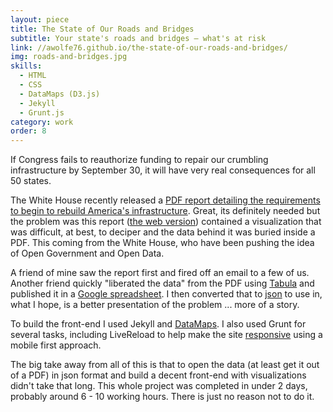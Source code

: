 ```yaml
---
layout: piece
title: The State of Our Roads and Bridges
subtitle: Your state's roads and bridges — what's at risk
link: //awolfe76.github.io/the-state-of-our-roads-and-bridges/
img: roads-and-bridges.jpg
skills:
  - HTML
  - CSS
  - DataMaps (D3.js)
  - Jekyll
  - Grunt.js
category: work
order: 8
---
```

If Congress fails to reauthorize funding to repair our crumbling infrastructure by September 30, it will have very real consequences for all 50 states.

The White House recently released a [PDF report detailing the requirements to begin to rebuild America's infrastructure](http://www.whitehouse.gov/sites/default/files/docs/economic_analysis_of_transportation_investments.pdf). Great, its definitely needed but the problem was this report ([the web version](http://www.whitehouse.gov/rebuild-america)) contained a visualization that was difficult, at best, to deciper and the data behind it was buried inside a PDF. This coming from the White House, who have been pushing the idea of Open Government and Open Data.

A friend of mine saw the report first and fired off an email to a few of us. Another friend quickly "liberated the data" from the PDF using [Tabula](http://tabula.technology/) and published it in a [Google spreadsheet](https://docs.google.com/spreadsheets/d/1ITi5sYNawPVYKKqKQliHzfbZ2u1yMQPW4tGTzi6_LDI/edit). I then converted that to [json](http://awolfe76.github.io/the-state-of-our-roads-and-bridges/roads-bridges.json) to use in, what I hope, is a better presentation of the problem ... more of a story.

To build the front-end I used Jekyll and [DataMaps](http://datamaps.github.io/). I also used Grunt for several tasks, including LiveReload to help make the site [responsive](asdfa) using a mobile first approach.

The big take away from all of this is that to open the data (at least get it out of a PDF) in json format and build a decent front-end with visualizations didn't take that long. This whole project was completed in under 2 days, probably around 6 - 10 working hours. There is just no reason not to do it.